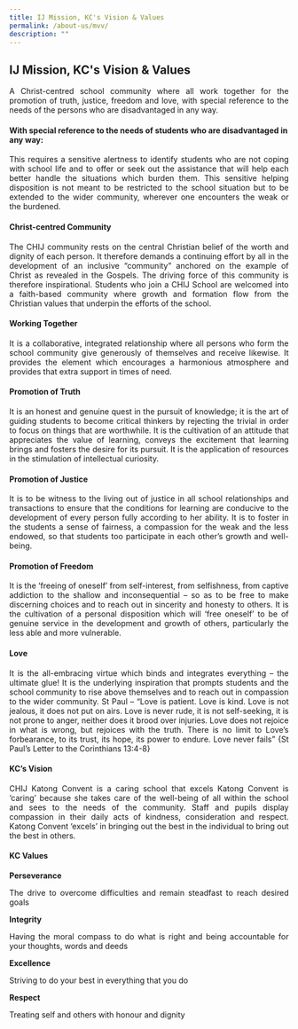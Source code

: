 ```yaml
---
title: IJ Mission, KC's Vision & Values
permalink: /about-us/mvv/
description: ""
---
```

## IJ Mission, KC's Vision & Values

<div align="justify">A Christ-centred school community where all work together for the promotion of truth, justice, freedom and love, with special reference to the needs of the persons who are disadvantaged in any way.</div>

#### With special reference to the needs of students who are disadvantaged in any way:

<div align="justify">This requires a sensitive alertness to identify students who are not coping with school life and to offer or seek out the assistance that will help each better handle the situations which burden them. This sensitive helping disposition is not meant to be restricted to the school situation but to be extended to the wider community, wherever one encounters the weak or the burdened.</div>

#### Christ-centred Community

<div align="justify">The CHIJ community rests on the central Christian belief of the worth and dignity of each person. It therefore demands a continuing effort by all in the development of an inclusive “community” anchored on the example of Christ as revealed in the Gospels. The driving force of this community is therefore inspirational. Students who join a CHIJ School are welcomed into a faith-based community where growth and formation flow from the Christian values that underpin the efforts of the school.</div>

#### Working Together

<div align="justify">It is a collaborative, integrated relationship where all persons who form the school community give generously of themselves and receive likewise. It provides the element which encourages a harmonious atmosphere and provides that extra support in times of need.</div>

#### Promotion of Truth

<div align="justify">It is an honest and genuine quest in the pursuit of knowledge; it is the art of guiding students to become critical thinkers by rejecting the trivial in order to focus on things that are worthwhile. It is the cultivation of an attitude that appreciates the value of learning, conveys the excitement that learning brings and fosters the desire for its pursuit. It is the application of resources in the stimulation of intellectual curiosity.</div>

#### Promotion of Justice

<div align="justify">It is to be witness to the living out of justice in all school relationships and transactions to ensure that the conditions for learning are conducive to the development of every person fully according to her ability. It is to foster in the students a sense of fairness, a compassion for the weak and the less endowed, so that students too participate in each other’s growth and well-being.</div>

#### Promotion of Freedom

<div align="justify">It is the ‘freeing of oneself’ from self-interest, from selfishness, from captive addiction to the shallow and inconsequential – so as to be free to make discerning choices and to reach out in sincerity and honesty to others. It is the cultivation of a personal disposition which will ‘free oneself’ to be of genuine service in the development and growth of others, particularly the less able and more vulnerable.</div>

#### Love

<div align="justify">It is the all-embracing virtue which binds and integrates everything – the ultimate glue! It is the underlying inspiration that prompts students and the school community to rise above themselves and to reach out in compassion to the wider community. St Paul – “Love is patient. Love is kind. Love is not jealous, it does not put on airs. Love is never rude, it is not self-seeking, it is not prone to anger, neither does it brood over injuries. Love does not rejoice in what is wrong, but rejoices with the truth. There is no limit to Love’s forbearance, to its trust, its hope, its power to endure. Love never fails” {St Paul’s Letter to the Corinthians 13:4-8}</div>

#### KC’s Vision

<div align="justify">CHIJ Katong Convent is a caring school that excels Katong Convent is ‘caring’ because she takes care of the well-being of all within the school and sees to the needs of the community. Staff and pupils display compassion in their daily acts of kindness, consideration and respect. Katong Convent ‘excels’ in bringing out the best in the individual to bring out the best in others.</div>

#### KC Values

**Perseverance**
<div align="justify">The drive to overcome difficulties and remain steadfast to reach desired goals</div>

**Integrity**
<div align="justify">Having the moral compass to do what is right and being accountable for your thoughts, words and deeds</div>

**Excellence**
<div align="justify">Striving to do your best in everything that you do</div>

**Respect**
<div align="justify">Treating self and others with honour and dignity</div>